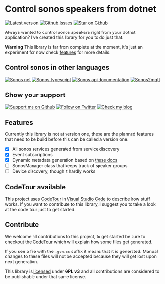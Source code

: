 # Control sonos speakers from dotnet

[![Latest version][badge_nuget]][link_nuget]
[![Github Issues][badge_issues]][link_issues]
[![Star on Github][badge_repo_stars]][link_repo]

Always wanted to control sonos speakers right from your dotnet application? I've created this library for you to do just that.

**Warning** This library is far from complete at the moment, it's just an experiment for now check [features](#features) for more details.

## Control sonos in other languages

[![Sonos net][badge_sonos-csharp]][link_repo]
[![Sonos typescript][badge_sonos-typescript]][link_sonos-typescript]
[![Sonos api documentation][badge_sonos-docs]][link_sonos-docs]
[![Sonos2mqtt][badge_sonos-mqtt]][link_sonos-mqtt]

## Show your support

[![Support me on Github][badge_sponsor]][link_sponsor]
[![Follow on Twitter][badge_twitter]][link_twitter]
[![Check my blog][badge_blog]][link_blog]

## Features

Currently this library is not at version one, these are the planned features that need to be build before this can be called a version one.

- [X] All sonos services generated from service discovery
- [X] Event subscriptions
- [X] Dynamic metadata generation based on [these docs](https://svrooij.io/sonos-api-docs/metadata.html)
- [ ] SonosManager class that keeps track of speaker groups
- [ ] Device discovery, though it hardly works

## CodeTour available

This project uses [CodeTour](https://marketplace.visualstudio.com/items?itemName=vsls-contrib.codetour) in [Visual Studio Code](https://code.visualstudio.com/) to describe how stuff works. If you want to contribute to this library, I suggest you to take a look at the code tour just to get started.

## Contribute

We welcome all contributions to this project, to get started be sure to checkout the [CodeTour](#codetour-available) which will explain how some files get generated.

If you see a file with the `.gen.cs` suffix it means that it is generated. Manual changes to these files will not be accepted because they will get lost upon next generation.

This library is [licensed](./LICENSE.md) under **GPL v3** and all contributions are considered to be publishable under that same license.

[badge_blog]: https://img.shields.io/badge/blog-svrooij.io-blue?style=for-the-badge
[badge_issues]: https://img.shields.io/github/issues/svrooij/sonos-net?style=for-the-badge
[badge_nuget]: https://img.shields.io/nuget/v/Sonos.Base?style=for-the-badge
[badge_sonos-csharp]: https://img.shields.io/badge/sonos-C%23-blue?style=for-the-badge
[badge_sonos-docs]: https://img.shields.io/badge/sonos-documentation-blue?style=for-the-badge
[badge_sonos-mqtt]: https://img.shields.io/badge/sonos-mqtt-blue?style=for-the-badge
[badge_sonos-typescript]: https://img.shields.io/badge/sonos-typescript-blue?style=for-the-badge
[badge_sponsor]: https://img.shields.io/github/sponsors/svrooij?logo=github&style=for-the-badge
[badge_repo_stars]: https://img.shields.io/github/stars/svrooij/sonos-net?logo=github&style=for-the-badge
[badge_twitter]: https://img.shields.io/twitter/follow/svrooij?logo=twitter&style=for-the-badge

[link_blog]: https://svrooij.io
[link_issues]: https://github.com/svrooij/sonos-api-docs/issues
[link_nuget]: https://www.nuget.org/packages/Sonos.Base/
[link_sonos-docs]: https://svrooij.io/sonos-api-docs
[link_sonos-mqtt]: https://svrooij.io/sonos2mqtt
[link_sonos-typescript]: https://svrooij.io/node-sonos-ts
[link_sponsor]: https://github.com/sponsors/svrooij
[link_repo]: https://github.com/svrooij/sonos-net
[link_twitter]: https://twitter.com/svrooij
